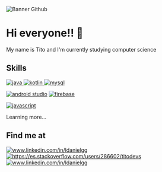 <!-- Introduction -->
![Banner Github](https://user-images.githubusercontent.com/75398496/176468355-0b4a557b-10e5-41ab-8756-049c7815ba32.png)

<h1 align="left">Hi everyone!! 👋</h1>
<p align="left">My name is Tito and I'm currently studying computer science</p>

<!-- Skills -->
<h2 align="left">Skills</h2>
<!-- Java -->
<p align="left"> <a href="https://www.java.com" target="_blank" rel="noreferrer"> 
<img src="https://img.shields.io/badge/Java-ED8B00?style=for-the-badge&logo=java&logoColor=white" alt="java"/> </a> 
<!-- Kotlin -->
<a href="https://kotlinlang.org" target="_blank" rel="noreferrer"> <img src="https://camo.githubusercontent.com/554b56b332325b2023acdafdbcc29ec30e22cba19fc8d4697389ffe06202c889/68747470733a2f2f696d672e736869656c64732e696f2f62616467652f4b6f746c696e2d3030393544353f7374796c653d666f722d7468652d6261646765266c6f676f3d6b6f746c696e266c6f676f436f6c6f723d7768697465266c6162656c436f6c6f723d313031303130" alt="kotlin"/> </a> 
<!-- MySQL -->
<a href="https://www.mysql.com/" target="_blank" rel="noreferrer"> <img src="https://camo.githubusercontent.com/bf911538def9c21003c9305c8f955ab69484ad2d3455c7c08118dc0d9745b779/68747470733a2f2f696d672e736869656c64732e696f2f62616467652f4d7953514c2d3434373941313f7374796c653d666f722d7468652d6261646765266c6f676f3d6d7973716c266c6f676f436f6c6f723d7768697465266c6162656c436f6c6f723d313031303130" alt="mysql"/> </a> </p>
<!-- Android Studio -->
<p align="left"> <a href="https://developer.android.com/studio" target="_blank" rel="noreferrer"> <img src="https://camo.githubusercontent.com/3994c275eec45639c70521c4c0d0c8b438a9059493020680ca806ade576f821d/68747470733a2f2f696d672e736869656c64732e696f2f62616467652f416e64726f69645f53747564696f2d3344444338343f7374796c653d666f722d7468652d6261646765266c6f676f3d616e64726f69642d73747564696f266c6f676f436f6c6f723d7768697465266c6162656c436f6c6f723d313031303130" alt="android studio"/></a>
<!-- Firebase -->
<a href="https://firebase.google.com/" target="_blank" rel="noreferrer"><img src="https://camo.githubusercontent.com/b7e7c7218cc77dda60dd84552ffe0f10ce4f035dd7e67e888df2e8d906e478cb/68747470733a2f2f696d672e736869656c64732e696f2f62616467652f46697265626173652d4646434132383f7374796c653d666f722d7468652d6261646765266c6f676f3d6669726562617365266c6f676f436f6c6f723d7768697465266c6162656c436f6c6f723d313031303130" alt="firebase"/></a>
<!-- JavaScript -->
<p align="left"><a href="https://www.javascript.com/" target="_blank" rel="noreferrer"><img src="https://camo.githubusercontent.com/4defbd057be7f9b9b72692e87060e4d9e912372695002a0159b9cac042da3677/68747470733a2f2f696d672e736869656c64732e696f2f62616467652f4a6176615363726970742d4637444631453f7374796c653d666f722d7468652d6261646765266c6f676f3d6a617661736372697074266c6f676f436f6c6f723d7768697465266c6162656c436f6c6f723d313031303130" alt="javascript"/></a></p>
<p>Learning more...</p>
<!-- Contact -->
<h2 align="left">Find me at</h2>

<!-- Linkedin -->
<p align="left"> <a href="https://linkedin.com/in/ldanielgg" target="blank"><img align="center" src="https://img.shields.io/badge/LinkedIn-0077B5?style=for-the-badge&logo=linkedin&logoColor=white" alt="www.linkedin.com/in/ldanielgg" /></a>
<!-- Stackoverflow -->
<a href="https://stackoverflow.com/users/286602/titodevs" target="blank"><img align="center" src="https://img.shields.io/badge/Stack_Overflow-FE7A16?style=for-the-badge&logo=stack-overflow&logoColor=white" alt="https://es.stackoverflow.com/users/286602/titodevs"/></a>
<!-- Instagram -->
<a href="https://www.instagram.com/titodev_" target="blank"><img align="center" src="https://img.shields.io/badge/Instagram-E4405F?style=for-the-badge&logo=instagram&logoColor=white" alt="www.linkedin.com/in/ldanielgg" /></a> </p>
